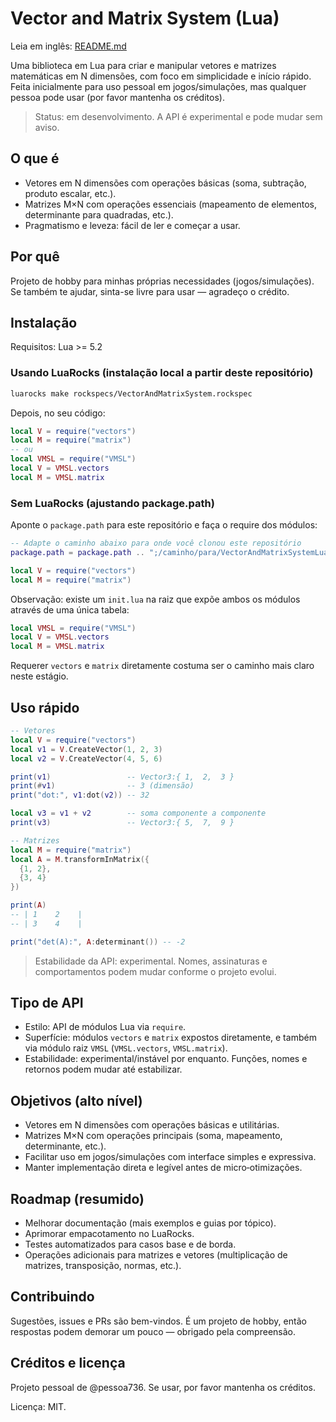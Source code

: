 # Vector and Matrix System (Lua)

Leia em inglês: [README.md](./README.md)

Uma biblioteca em Lua para criar e manipular vetores e matrizes matemáticas em N dimensões, com foco em simplicidade e início rápido. Feita inicialmente para uso pessoal em jogos/simulações, mas qualquer pessoa pode usar (por favor mantenha os créditos).

> Status: em desenvolvimento. A API é experimental e pode mudar sem aviso.

## O que é

- Vetores em N dimensões com operações básicas (soma, subtração, produto escalar, etc.).
- Matrizes M×N com operações essenciais (mapeamento de elementos, determinante para quadradas, etc.).
- Pragmatismo e leveza: fácil de ler e começar a usar.

## Por quê

Projeto de hobby para minhas próprias necessidades (jogos/simulações). Se também te ajudar, sinta-se livre para usar — agradeço o crédito.

## Instalação

Requisitos: Lua >= 5.2

### Usando LuaRocks (instalação local a partir deste repositório)

```bash
luarocks make rockspecs/VectorAndMatrixSystem.rockspec
```

Depois, no seu código:

```lua
local V = require("vectors")
local M = require("matrix")
-- ou
local VMSL = require("VMSL")
local V = VMSL.vectors
local M = VMSL.matrix
```

### Sem LuaRocks (ajustando package.path)

Aponte o `package.path` para este repositório e faça o require dos módulos:

```lua
-- Adapte o caminho abaixo para onde você clonou este repositório
package.path = package.path .. ";/caminho/para/VectorAndMatrixSystemLua/?/init.lua"

local V = require("vectors")
local M = require("matrix")
```

Observação: existe um `init.lua` na raiz que expõe ambos os módulos através de uma única tabela:

```lua
local VMSL = require("VMSL")
local V = VMSL.vectors
local M = VMSL.matrix
```

Requerer `vectors` e `matrix` diretamente costuma ser o caminho mais claro neste estágio.

## Uso rápido

```lua
-- Vetores
local V = require("vectors")
local v1 = V.CreateVector(1, 2, 3)
local v2 = V.CreateVector(4, 5, 6)

print(v1)                 -- Vector3:{ 1,  2,  3 }
print(#v1)                -- 3 (dimensão)
print("dot:", v1:dot(v2)) -- 32

local v3 = v1 + v2        -- soma componente a componente
print(v3)                 -- Vector3:{ 5,  7,  9 }

-- Matrizes
local M = require("matrix")
local A = M.transformInMatrix({
  {1, 2},
  {3, 4}
})

print(A)
-- | 1    2    |
-- | 3    4    |

print("det(A):", A:determinant()) -- -2
```

> Estabilidade da API: experimental. Nomes, assinaturas e comportamentos podem mudar conforme o projeto evolui.

## Tipo de API

- Estilo: API de módulos Lua via `require`.
- Superfície: módulos `vectors` e `matrix` expostos diretamente, e também via módulo raiz `VMSL` (`VMSL.vectors`, `VMSL.matrix`).
- Estabilidade: experimental/instável por enquanto. Funções, nomes e retornos podem mudar até estabilizar.

## Objetivos (alto nível)

- Vetores em N dimensões com operações básicas e utilitárias.
- Matrizes M×N com operações principais (soma, mapeamento, determinante, etc.).
- Facilitar uso em jogos/simulações com interface simples e expressiva.
- Manter implementação direta e legível antes de micro‑otimizações.

## Roadmap (resumido)

- Melhorar documentação (mais exemplos e guias por tópico).
- Aprimorar empacotamento no LuaRocks.
- Testes automatizados para casos base e de borda.
- Operações adicionais para matrizes e vetores (multiplicação de matrizes, transposição, normas, etc.).

## Contribuindo

Sugestões, issues e PRs são bem-vindos. É um projeto de hobby, então respostas podem demorar um pouco — obrigado pela compreensão.

## Créditos e licença

Projeto pessoal de @pessoa736. Se usar, por favor mantenha os créditos.

Licença: MIT.
